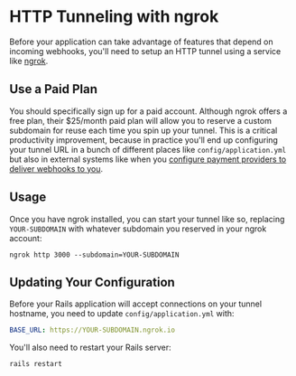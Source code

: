 # HTTP Tunneling with ngrok

Before your application can take advantage of features that depend on incoming webhooks, you'll need to setup an HTTP tunnel using a service like [ngrok](https://ngrok.com).

## Use a Paid Plan

You should specifically sign up for a paid account. Although ngrok offers a free plan, their $25/month paid plan will allow you to reserve a custom subdomain for reuse each time you spin up your tunnel. This is a critical productivity improvement, because in practice you'll end up configuring your tunnel URL in a bunch of different places like `config/application.yml` but also in external systems like when you [configure payment providers to deliver webhooks to you](/docs/billing/stripe.md).

## Usage

Once you have ngrok installed, you can start your tunnel like so, replacing `YOUR-SUBDOMAIN` with whatever subdomain you reserved in your ngrok account:

```
ngrok http 3000 --subdomain=YOUR-SUBDOMAIN
```

## Updating Your Configuration

Before your Rails application will accept connections on your tunnel hostname, you need to update `config/application.yml` with:

```yaml
BASE_URL: https://YOUR-SUBDOMAIN.ngrok.io
```

You'll also need to restart your Rails server:

```
rails restart
```
